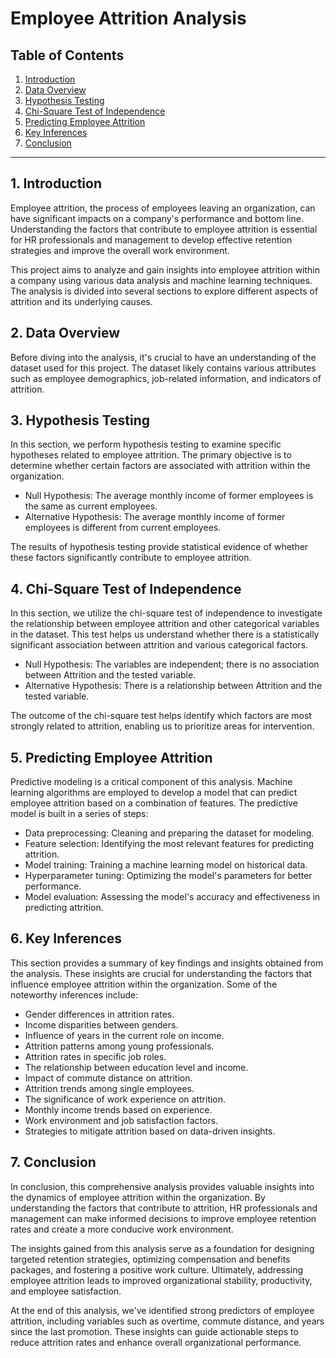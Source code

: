 # Employee Attrition Analysis

## Table of Contents
1. [Introduction](#introduction)
2. [Data Overview](#data-overview)
3. [Hypothesis Testing](#hypothesis-testing)
4. [Chi-Square Test of Independence](#chi-square-test-of-independence)
5. [Predicting Employee Attrition](#predicting-employee-attrition)
6. [Key Inferences](#key-inferences)
7. [Conclusion](#conclusion)

---

## 1. Introduction

Employee attrition, the process of employees leaving an organization, can have significant impacts on a company's performance and bottom line. Understanding the factors that contribute to employee attrition is essential for HR professionals and management to develop effective retention strategies and improve the overall work environment.

This project aims to analyze and gain insights into employee attrition within a company using various data analysis and machine learning techniques. The analysis is divided into several sections to explore different aspects of attrition and its underlying causes.

## 2. Data Overview

Before diving into the analysis, it's crucial to have an understanding of the dataset used for this project. The dataset likely contains various attributes such as employee demographics, job-related information, and indicators of attrition.

## 3. Hypothesis Testing

In this section, we perform hypothesis testing to examine specific hypotheses related to employee attrition. The primary objective is to determine whether certain factors are associated with attrition within the organization.

- Null Hypothesis: The average monthly income of former employees is the same as current employees.
- Alternative Hypothesis: The average monthly income of former employees is different from current employees.

The results of hypothesis testing provide statistical evidence of whether these factors significantly contribute to employee attrition.

## 4. Chi-Square Test of Independence

In this section, we utilize the chi-square test of independence to investigate the relationship between employee attrition and other categorical variables in the dataset. This test helps us understand whether there is a statistically significant association between attrition and various categorical factors.

- Null Hypothesis: The variables are independent; there is no association between Attrition and the tested variable.
- Alternative Hypothesis: There is a relationship between Attrition and the tested variable.

The outcome of the chi-square test helps identify which factors are most strongly related to attrition, enabling us to prioritize areas for intervention.

## 5. Predicting Employee Attrition

Predictive modeling is a critical component of this analysis. Machine learning algorithms are employed to develop a model that can predict employee attrition based on a combination of features. The predictive model is built in a series of steps:

- Data preprocessing: Cleaning and preparing the dataset for modeling.
- Feature selection: Identifying the most relevant features for predicting attrition.
- Model training: Training a machine learning model on historical data.
- Hyperparameter tuning: Optimizing the model's parameters for better performance.
- Model evaluation: Assessing the model's accuracy and effectiveness in predicting attrition.

## 6. Key Inferences

This section provides a summary of key findings and insights obtained from the analysis. These insights are crucial for understanding the factors that influence employee attrition within the organization. Some of the noteworthy inferences include:

- Gender differences in attrition rates.
- Income disparities between genders.
- Influence of years in the current role on income.
- Attrition patterns among young professionals.
- Attrition rates in specific job roles.
- The relationship between education level and income.
- Impact of commute distance on attrition.
- Attrition trends among single employees.
- The significance of work experience on attrition.
- Monthly income trends based on experience.
- Work environment and job satisfaction factors.
- Strategies to mitigate attrition based on data-driven insights.

## 7. Conclusion

In conclusion, this comprehensive analysis provides valuable insights into the dynamics of employee attrition within the organization. By understanding the factors that contribute to attrition, HR professionals and management can make informed decisions to improve employee retention rates and create a more conducive work environment.

The insights gained from this analysis serve as a foundation for designing targeted retention strategies, optimizing compensation and benefits packages, and fostering a positive work culture. Ultimately, addressing employee attrition leads to improved organizational stability, productivity, and employee satisfaction.

At the end of this analysis, we've identified strong predictors of employee attrition, including variables such as overtime, commute distance, and years since the last promotion. These insights can guide actionable steps to reduce attrition rates and enhance overall organizational performance.

